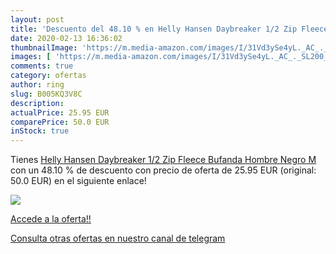 ```yaml
---
layout: post
title: 'Descuento del 48.10 % en Helly Hansen Daybreaker 1/2 Zip Fleece B'
date: 2020-02-13 16:36:02
thumbnailImage: 'https://m.media-amazon.com/images/I/31Vd3ySe4yL._AC_._SL200_.jpg'
images: [ 'https://m.media-amazon.com/images/I/31Vd3ySe4yL._AC_._SL200_.jpg' ]
comments: true
category: ofertas
author: ring
slug: B005KQ3V8C
description:
actualPrice: 25.95 EUR
comparePrice: 50.0 EUR
inStock: true
---
```


Tienes [Helly Hansen Daybreaker 1/2 Zip Fleece Bufanda  Hombre  Negro  M](https://www.amazon.com/dp/B005KQ3V8C/?tag=redken08-20) con un 48.10 % de descuento con precio de oferta de 25.95 EUR (original: 50.0 EUR) en el siguiente enlace!

[![](https://m.media-amazon.com/images/I/31Vd3ySe4yL._AC_._SL200_.jpg)](https://www.amazon.com/dp/B005KQ3V8C/?tag=redken08-20)

[Accede a la oferta!!](https://www.amazon.com/dp/B005KQ3V8C/?tag=redken08-20)

[Consulta otras ofertas en nuestro canal de telegram](https://t.me/s/ofertas25)
